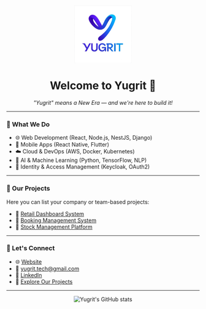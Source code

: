 <p align="center">
  <img src="https://github.com/Yugrit/yugrit/blob/main/file_0000000029f861f8a526d775364036b7%202.png" alt="Yugrit Logo" width="150" />
</p>

<h1 align="center">Welcome to Yugrit 👋</h1>
<p align="center">
  <em>"Yugrit" means a New Era — and we're here to build it!</em>
</p>

---

### 🔧 What We Do
- 🌐 Web Development (React, Node.js, NestJS, Django)
- 📱 Mobile Apps (React Native, Flutter)
- ☁️ Cloud & DevOps (AWS, Docker, Kubernetes)
- 🤖 AI & Machine Learning (Python, TensorFlow, NLP)
- 🔐 Identity & Access Management (Keycloak, OAuth2)

---

### 💼 Our Projects
Here you can list your company or team-based projects:
- 🔗 [Retail Dashboard System](#)  
- 🔗 [Booking Management System](#)  
- 🔗 [Stock Management Platform](#)

---

### 👥 Let's Connect
- 🌐 [Website](https://yugrit.netlify.app)
- 📧 yugrit.tech@gmail.com
- 🧠 [LinkedIn](#)
- 📂 [Explore Our Projects](https://github.com/Yugrit)

---

<p align="center">
  <img src="https://github-readme-stats.vercel.app/api?username=Yugrit&show_icons=true&theme=radical" alt="Yugrit's GitHub stats" />
</p>
